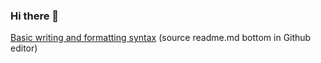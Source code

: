 ### Hi there 👋

<!--
**gabc123123/gabc123123** is a ✨ _special_ ✨ repository because its `README.md` (this file) appears on your GitHub profile.

Here are some ideas to get you started:

- 🔭 I’m currently working on ...
- 🌱 I’m currently learning ...
- 👯 I’m looking to collaborate on ...
- 🤔 I’m looking for help with ...
- 💬 Ask me about ...
- 📫 How to reach me: ...
- 😄 Pronouns: ...
- ⚡ Fun fact: ...
-->
[Basic writing and formatting syntax](https://docs.github.com/get-started/writing-on-github/getting-started-with-writing-and-formatting-on-github/basic-writing-and-formatting-syntax) (source readme.md bottom in Github editor)
